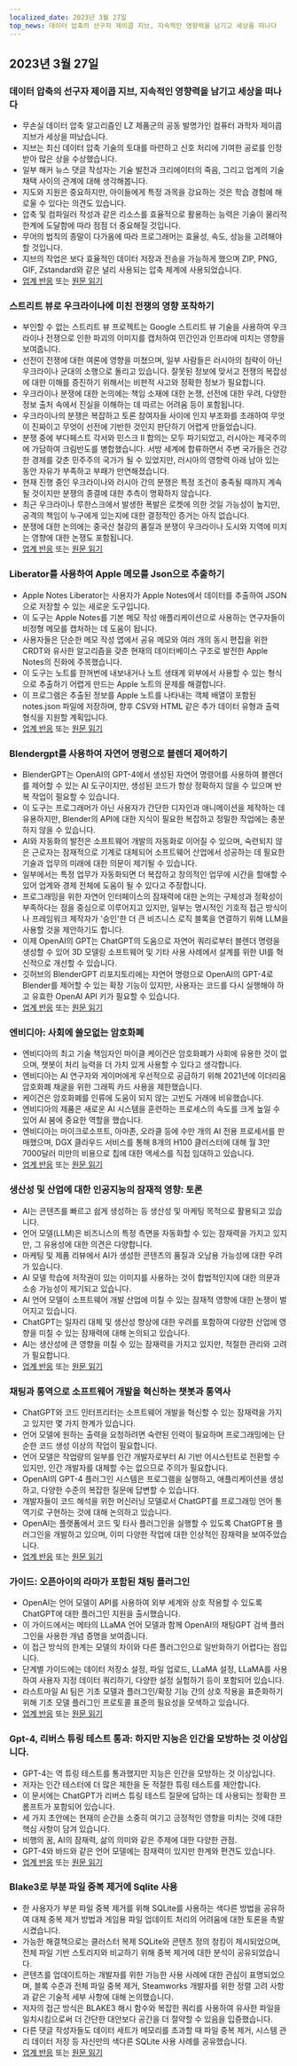 ```yaml
---
localized_date: 2023년 3월 27일
top_news: 데이터 압축의 선구자 제이콥 지브, 지속적인 영향력을 남기고 세상을 떠나다
---
```




## 2023년 3월 27일

### 데이터 압축의 선구자 제이콥 지브, 지속적인 영향력을 남기고 세상을 떠나다

- 무손실 데이터 압축 알고리즘인 LZ 제품군의 공동 발명가인 컴퓨터 과학자 제이콥 지브가 세상을 떠났습니다.
- 지브는 최신 데이터 압축 기술의 토대를 마련하고 신호 처리에 기여한 공로를 인정받아 많은 상을 수상했습니다.
- 일부 해커 뉴스 댓글 작성자는 기술 발전과 크리에이터의 죽음, 그리고 업계의 기술 채택 사이의 관계에 대해 생각해봅니다.
- 지도와 지원은 중요하지만, 아이들에게 특정 과목을 강요하는 것은 학습 경험에 해로울 수 있다는 의견도 있습니다.
- 압축 및 컴파일러 작성과 같은 리소스를 효율적으로 활용하는 능력은 기술이 물리적 한계에 도달함에 따라 점점 더 중요해질 것입니다.
- 무어의 법칙의 종말이 다가옴에 따라 프로그래머는 효율성, 속도, 성능을 고려해야 할 것입니다.
- 지브의 작업은 보다 효율적인 데이터 저장과 전송을 가능하게 했으며 ZIP, PNG, GIF, Zstandard와 같은 널리 사용되는 압축 체계에 사용되었습니다.
- [업계 반응](http://news.ycombinator.com/item?id=35316836) 또는 [원문 읽기](https://twitter.com/erlichya/status/1639973591214182400)

### 스트리트 뷰로 우크라이나에 미친 전쟁의 영향 포착하기

- 부인할 수 없는 스트리트 뷰 프로젝트는 Google 스트리트 뷰 기술을 사용하여 우크라이나 전쟁으로 인한 파괴의 이미지를 캡처하여 민간인과 인프라에 미치는 영향을 보여줍니다.
- 선전이 전쟁에 대한 여론에 영향을 미쳤으며, 일부 사람들은 러시아의 침략이 아닌 우크라이나 군대의 소행으로 돌리고 있습니다. 잘못된 정보에 맞서고 전쟁의 복잡성에 대한 이해를 증진하기 위해서는 비판적 사고와 정확한 정보가 필요합니다.
- 우크라이나 분쟁에 대한 논의에는 책임 소재에 대한 논쟁, 선전에 대한 우려, 다양한 정보 출처 속에서 진실을 이해하는 데 따르는 어려움 등이 포함됩니다.
- 우크라이나의 분쟁은 복잡하고 토론 참여자들 사이에 인지 부조화를 초래하여 무엇이 진짜이고 무엇이 선전에 기반한 것인지 판단하기 어렵게 만들었습니다.
- 분쟁 중에 부다페스트 각서와 민스크 II 합의는 모두 파기되었고, 러시아는 제국주의에 가담하여 크림반도를 병합했습니다. 서방 세계에 합류하면서 주변 국가들은 건강한 경제를 갖춘 민주주의 국가가 될 수 있었지만, 러시아의 영향력 아래 남아 있는 동안 자유가 부족하고 부패가 만연해졌습니다.
- 현재 진행 중인 우크라이나와 러시아 간의 분쟁은 특정 조건이 충족될 때까지 계속될 것이지만 분쟁의 종결에 대한 추측이 명확하지 않습니다.
- 최근 우크라이나 루한스크에서 발생한 폭발은 로켓에 의한 것일 가능성이 높지만, 공격의 책임이 누구에게 있는지에 대한 결정적인 증거는 아직 없습니다.
- 분쟁에 대한 논의에는 중국산 철강의 품질과 분쟁이 우크라이나 도시와 지역에 미치는 영향에 대한 논쟁도 포함됩니다.
- [업계 반응](http://news.ycombinator.com/item?id=35312352) 또는 [원문 읽기](https://theundeniablestreetview.com/)

### Liberator를 사용하여 Apple 메모를 Json으로 추출하기

- Apple Notes Liberator는 사용자가 Apple Notes에서 데이터를 추출하여 JSON으로 저장할 수 있는 새로운 도구입니다.
- 이 도구는 Apple Notes를 기본 메모 작성 애플리케이션으로 사용하는 연구자들이 비정형 메모를 캡처하는 데 도움이 됩니다.
- 사용자들은 단순한 메모 작성 앱에서 공유 메모와 여러 개의 동시 편집을 위한 CRDT와 유사한 알고리즘을 갖춘 현재의 데이터베이스 구조로 발전한 Apple Notes의 진화에 주목했습니다.
- 이 도구는 노트를 한꺼번에 내보내거나 노트 생태계 외부에서 사용할 수 있는 형식으로 추출하기 어렵게 만드는 Apple 노트의 문제를 해결합니다.
- 이 프로그램은 추출된 정보를 Apple 노트를 나타내는 객체 배열이 포함된 notes.json 파일에 저장하며, 향후 CSV와 HTML 같은 추가 데이터 유형과 출력 형식을 지원할 계획입니다.
- [업계 반응](http://news.ycombinator.com/item?id=35316679) 또는 [원문 읽기](https://github.com/HamburgChimps/apple-notes-liberator)

### Blendergpt를 사용하여 자연어 명령으로 블렌더 제어하기

- BlenderGPT는 OpenAI의 GPT-4에서 생성된 자연어 명령어를 사용하여 블렌더를 제어할 수 있는 AI 도구이지만, 생성된 코드가 항상 정확하지 않을 수 있으며 반복 작업이 필요할 수 있습니다.
- 이 도구는 프로그래머가 아닌 사용자가 간단한 디자인과 애니메이션을 제작하는 데 유용하지만, Blender의 API에 대한 지식이 필요한 복잡하고 정밀한 작업에는 충분하지 않을 수 있습니다.
- AI와 자동화의 발전은 소프트웨어 개발의 자동화로 이어질 수 있으며, 숙련되지 않은 근로자는 잠재적으로 기계로 대체되어 소프트웨어 산업에서 성공하는 데 필요한 기술과 업무의 미래에 대한 의문이 제기될 수 있습니다.
- 일부에서는 특정 업무가 자동화되면 더 복잡하고 창의적인 업무에 시간을 할애할 수 있어 업계와 경제 전체에 도움이 될 수 있다고 주장합니다.
- 프로그래밍을 위한 자연어 인터페이스의 잠재력에 대한 논의는 구체성과 정확성이 부족하다는 점을 중심으로 이루어지고 있지만, 일부는 명시적인 기호적 접근 방식이나 프레임워크 제작자가 '승인'한 더 큰 비즈니스 로직 블록을 연결하기 위해 LLM을 사용할 것을 제안하기도 합니다.
- 이제 OpenAI의 GPT는 ChatGPT의 도움으로 자연어 쿼리로부터 블렌더 명령을 생성할 수 있어 3D 모델링 소프트웨어 및 기타 사용 사례에서 설계를 위한 UI를 혁신적으로 개선할 수 있습니다.
- 깃허브의 BlenderGPT 리포지토리에는 자연어 명령으로 OpenAI의 GPT-4로 Blender를 제어할 수 있는 확장 기능이 있지만, 사용자는 코드를 다시 실행해야 하고 유효한 OpenAI API 키가 필요할 수 있습니다.
- [업계 반응](http://news.ycombinator.com/item?id=35320571) 또는 [원문 읽기](https://github.com/gd3kr/BlenderGPT)

### 엔비디아: 사회에 쓸모없는 암호화폐

- 엔비디아의 최고 기술 책임자인 마이클 케이건은 암호화폐가 사회에 유용한 것이 없으며, 챗봇이 처리 능력을 더 가치 있게 사용할 수 있다고 생각합니다.
- 엔비디아는 AI 연구자와 게이머에게 우선적으로 공급하기 위해 2021년에 이더리움 암호화폐 채굴을 위한 그래픽 카드 사용을 제한했습니다.
- 케이건은 암호화폐를 인류에 도움이 되지 않는 고빈도 거래에 비유했습니다.
- 엔비디아의 제품은 새로운 AI 시스템을 훈련하는 프로세스의 속도를 크게 높일 수 있어 AI 붐에 중요한 역할을 했습니다.
- 엔비디아는 마이크로소프트, 아마존, 오라클 등에 수만 개의 AI 전용 프로세서를 판매했으며, DGX 클라우드 서비스를 통해 8개의 H100 클러스터에 대해 월 3만7000달러 미만의 비용으로 칩에 대한 액세스를 직접 임대하고 있습니다.
- [업계 반응](http://news.ycombinator.com/item?id=35317464) 또는 [원문 읽기](https://www.theguardian.com/technology/2023/mar/26/cryptocurrencies-add-nothing-useful-to-society-nvidia-chatbots-processing-crypto-mining)

### 생산성 및 산업에 대한 인공지능의 잠재적 영향: 토론

- AI는 콘텐츠를 빠르고 쉽게 생성하는 등 생산성 및 마케팅 목적으로 활용되고 있습니다.
- 언어 모델(LLM)은 비즈니스의 특정 측면을 자동화할 수 있는 잠재력을 가지고 있지만, 그 유용성에 대한 의견은 다양합니다.
- 마케팅 및 제품 리뷰에서 AI가 생성한 콘텐츠의 품질과 오남용 가능성에 대한 우려가 있습니다.
- AI 모델 학습에 저작권이 있는 이미지를 사용하는 것이 합법적인지에 대한 의문과 소송 가능성이 제기되고 있습니다.
- AI 언어 모델이 소프트웨어 개발 산업에 미칠 수 있는 잠재적 영향에 대한 논쟁이 벌어지고 있습니다.
- ChatGPT는 일자리 대체 및 생산성 향상에 대한 우려를 포함하여 다양한 산업에 영향을 미칠 수 있는 잠재력에 대해 논의되고 있습니다.
- AI는 생산성에 큰 영향을 미칠 수 있는 잠재력을 가지고 있지만, 적절한 관리와 고려가 필요합니다.
- [업계 반응](http://news.ycombinator.com/item?id=35312694) 또는 [원문 읽기](https://oneusefulthing.substack.com/p/superhuman-what-can-ai-do-in-30-minutes)

### 채팅과 통역으로 소프트웨어 개발을 혁신하는 챗봇과 통역사

- ChatGPT와 코드 인터프리터는 소프트웨어 개발을 혁신할 수 있는 잠재력을 가지고 있지만 몇 가지 한계가 있습니다.
- 언어 모델에 원하는 출력을 요청하려면 숙련된 인력이 필요하며 프로그래밍에는 단순한 코드 생성 이상의 작업이 필요합니다.
- 언어 모델은 작업량의 일부를 인간 개발자로부터 AI 기반 어시스턴트로 전환할 수 있지만, 인간 개발자를 대체할 수는 없으므로 주의가 필요합니다.
- OpenAI의 GPT-4 플러그인 시스템은 프로그램을 실행하고, 애플리케이션을 생성하고, 다양한 수준의 복잡한 질문에 답변할 수 있습니다.
- 개발자들이 코드 해석을 위한 머신러닝 모델로서 ChatGPT를 프로그래밍 언어 통역기로 구현하는 것에 대해 논의하고 있습니다.
- OpenAI는 플랫폼에서 코드 및 타사 플러그인을 실행할 수 있도록 ChatGPT용 플러그인을 개발하고 있으며, 이미 다양한 작업에 대한 인상적인 잠재력을 보여주었습니다.
- [업계 반응](http://news.ycombinator.com/item?id=35312609) 또는 [원문 읽기](https://andrewmayneblog.wordpress.com/2023/03/23/chatgpt-code-interpreter-magic/)

### 가이드: 오픈아이의 라마가 포함된 채팅 플러그인

- OpenAI는 언어 모델이 API를 사용하여 외부 세계와 상호 작용할 수 있도록 ChatGPT에 대한 플러그인 지원을 출시했습니다.
- 이 가이드에서는 메타의 LLaMA 언어 모델과 함께 OpenAI의 채팅GPT 검색 플러그인을 사용한 개념 증명을 보여줍니다.
- 이 접근 방식의 한계는 모델의 차이와 다른 플러그인으로 일반화하기 어렵다는 점입니다.
- 단계별 가이드에는 데이터 저장소 설정, 파일 업로드, LLaMA 설정, LLaMA를 사용하여 사용자 지정 데이터 쿼리하기, 다양한 설정 실험하기 등이 포함되어 있습니다.
- 라스트마일 AI 팀은 기초 모델과 플러그인/확장 기능 간의 상호 작용을 표준화하기 위해 기초 모델 플러그인 프로토콜 표준의 필요성을 모색하고 있습니다.
- [업계 반응](http://news.ycombinator.com/item?id=35315542) 또는 [원문 읽기](https://blog.lastmileai.dev/using-openais-retrieval-plugin-with-llama-d2e0b6732f14)

### Gpt-4, 리버스 튜링 테스트 통과: 하지만 지능은 인간을 모방하는 것 이상입니다.

- GPT-4는 역 튜링 테스트를 통과했지만 지능은 인간을 모방하는 것 이상입니다.
- 저자는 인간 테스터에 더 많은 제한을 둔 적절한 튜링 테스트를 제안합니다.
- 이 문서에는 ChatGPT가 리버스 튜링 테스트 질문에 답하는 데 사용되는 정확한 프롬프트가 포함되어 있습니다.
- 세 가지 초안에는 현재의 순간을 소중히 여기고 긍정적인 영향을 미치는 것에 대한 핵심 사항이 담겨 있습니다.
- 비행의 꿈, AI의 잠재력, 삶의 의미와 같은 주제에 대한 다양한 관점.
- GPT-4와 바드와 같은 언어 모델에는 잠재력이 있지만 한계와 편견도 있습니다.
- [업계 반응](http://news.ycombinator.com/item?id=35313171) 또는 [원문 읽기](https://gist.github.com/rain-1/3bf56122b0ebeac929dff0f881ee8e4c)

### Blake3로 부분 파일 중복 제거에 Sqlite 사용

- 한 사용자가 부분 파일 중복 제거를 위해 SQLite를 사용하는 색다른 방법을 공유하여 대체 중복 제거 방법과 게임용 파일 업데이트 처리의 어려움에 대한 토론을 촉발시켰습니다.
- 가능한 해결책으로는 클러스터 복제 SQLite와 콘텐츠 정의 청킹이 제시되었으며, 전체 파일 기반 스토리지와 비교하기 위해 중복 제거에 대한 분석이 공유되었습니다.
- 콘텐츠를 업데이트하는 개발자를 위한 가능한 사용 사례에 대한 관심이 표명되었으며, 블록 수준과 전체 파일 중복 제거, Steamworks 개발자를 위한 정렬 고려 사항과 같은 기술적 세부 사항에 대해 논의했습니다.
- 저자의 접근 방식은 BLAKE3 해시 함수와 복잡한 쿼리를 사용하여 유사한 파일을 일치시킴으로써 더 간단한 대안보다 공간을 더 절약할 수 있음을 입증했습니다.
- 다른 댓글 작성자들도 데이터 세트가 메모리를 초과할 때 파일 중복 제거, 시스템 관리 데이터 저장 등 자신만의 색다른 SQLite 사용 사례를 공유했습니다.
- [업계 반응](http://news.ycombinator.com/item?id=35317419) 또는 [원문 읽기](https://sqlite.org/forum/forumpost/7fecf11e42c71a91?raw)

</Steps>
